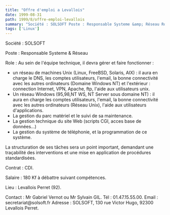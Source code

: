 ```yaml
---
title: "Offre d'emploi a Levallois"
date: 1999-08-31
path: 1999/8/offre-emploi-levallois
summary: "Société : SOLSOFT Poste : Responsable Systeme &amp; Réseau Role : Au sein de l'équipe technique, il devra gérer et faire fonctionner : un réseau de machines Unix (Linux, FreeBSD, Solaris, AIX) : il aura en charge le DNS, les comptes utilisateurs, l'email, la bonne connectivité avec les autres ordinateurs (Domaine Windows NT) et l'extérieur : connection Internet, VPN, Apache, ftp, l'aide aux utilisateurs unix."
tags: ['Linux']
---
```


<P>Société : SOLSOFT</P>

<P>Poste : Responsable Systeme &amp; Réseau</P>

<P>Role : Au sein de l'équipe technique, il devra gérer et  faire fonctionner :</P>

<UL>

<LI>un réseau de machines Unix (Linux, FreeBSD, Solaris, AIX) : il
aura en charge le DNS, les comptes utilisateurs, l'email, la
bonne connectivité avec les autres ordinateurs (Domaine Windows
NT) et l'extérieur : connection Internet, VPN, Apache, ftp,
l'aide aux utilisateurs unix.
<LI>Un réseau Windows (95,98,NT WS, NT Server sous domaine NT) : il
aura en charge les comptes utilisateurs, l'email, la bonne
connectivité avec les autres ordinateurs (Réseau Unix), l'aide
aux utilisateurs d'applications.
<LI>La gestion du parc matériel et le suivi de sa maintenance.
<LI>La gestion technique du site Web (scripts CGI, acces base de données...)
<LI>La gestion du système de téléphonie, et la programmation de ce système.
</UL>

<P>La structuration de ses tâches sera un point important, demandant
une traçabilité des interventions et une mise en application de
procédures standardisées.</P>

<P>Contrat : CDI.</P>

<P>Salaire : 180 Kf à débattre suivant compétences.</P>

<P>Lieu : Levallois Perret (92).</P>

<P>Contact : Mr Gabriel Vernot ou Mr Sylvain GIL.
Tél : 01.47.15.55.00.  Email : secretariat@solsoft.fr
Adresse : SOLSOFT, 130 rue Victor Hugo, 92300 Levallois Perret.</P>



